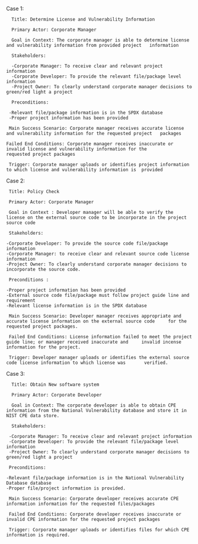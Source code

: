 Case 1:

      Title: Determine License and Vulnerability Information 

      Primary Actor: Corporate Manager

      Goal in Context: The corporate manager is able to determine license and vulnerability information from provided project   information

      Stakeholders:

      -Corporate Manager: To receive clear and relevant project information
      -Corporate Developer: To provide the relevant file/package level information 
      -Project Owner: To clearly understand corporate manager decisions to green/red light a project 
 
      Preconditions: 

     -Relevant file/package information is in the SPDX database
     -Proper project information has been provided
     
     Main Success Scenario: Corporate manager receives accurate license and vulnerability information for the requested project   packages
    
    Failed End Conditions: Corporate manager receives inaccurate or invalid license and vulnerability information for the
    requested project packages

     Trigger: Corporate manager uploads or identifies project information to which license and vulnerability information is  provided



Case 2:

     Title: Policy Check

     Primary Actor: Corporate Manager

     Goal in Context : Developer manager will be able to verify the license on the external source code to be incorporate in the project source code

     Stakeholders:

    -Corporate Developer: To provide the source code file/package information
    -Corporate Manager: to receive clear and relevant source code license information
    -Project Owner: To clearly understand corporate manager decisions to incorporate the source code.

     Preconditions :

    -Proper project information has been provided
    -External source code file/package must follow project guide line and requirement
    -Relevant license information is in the SPDX database

     Main Success Scenario: Developer manager receives appropriate and accurate license information on the external source code     for the requested project packages.

     Failed End Conditions: License information failed to meet the project guide line; or manager received inaccurate and     invalid incense information for the project.

     Trigger: Developer manager uploads or identifies the external source code license information to which license was       verified.



Case 3:

      Title: Obtain New software system 

      Primary Actor: Corporate Developer

      Goal in Context: The corporate developer is able to obtain CPE information from the National Vulnerability database and store it in NIST CPE data store.

      Stakeholders:

     -Corporate Manager: To receive clear and relevant project information
     -Corporate Developer: To provide the relevant file/package level information 
     -Project Owner: To clearly understand corporate manager decisions to green/red light a project 
 
     Preconditions:

    -Relevant file/package information is in the National Vulnerability Database database
    -Proper file/project information is provided.  

     Main Success Scenario: Corporate developer receives accurate CPE information information for the requested files/packages

     Failed End Conditions: Corporate developer receives inaccurate or invalid CPE information for the requested project packages

     Trigger: Corporate manager uploads or identifies files for which CPE information is required.
